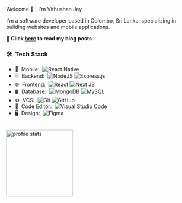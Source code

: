 Welcome 👋 , I'm Vithushan Jey

I'm a software developer based in Colombo, Sri Lanka, specializing in building websites and mobile applications.

**📝 Click [here](https://medium.com/@vithushjeytharma) to read my blog posts**

<h3> 🛠 &nbsp;Tech Stack</h3>

- 📱 &nbsp;Mobile:&nbsp;
  ![React Native](https://img.shields.io/badge/-React%20Native-0A1A2F?style=flat&logo=React&logoColor=00d8fd)
- 🗄 &nbsp;Backend:&nbsp;
  ![NodeJS](https://img.shields.io/badge/-Node.js-0A1A2F?style=flat&logo=node.js)
  ![Express.js](https://img.shields.io/badge/-Express.js-0A1A2F?style=flat&logo=express)
- 🌐 &nbsp;Frontend:&nbsp;
  ![React](https://img.shields.io/badge/-React-0A1A2F?style=flat&logo=react)
  ![Next JS](https://img.shields.io/badge/-Next.js-0A1A2F?style=flat&logo=next.js)
- 🛢 &nbsp;Database:&nbsp;
  ![MongoDB](https://img.shields.io/badge/-MongoDB-0A1A2F?style=flat&logo=mongodb)
  ![MySQL](https://img.shields.io/badge/-MySQL-0A1A2F?style=flat&logo=mysql&logoColor=00d8fd)
- ⚙️ &nbsp;VCS:&nbsp;
  ![Git](https://img.shields.io/badge/-Git-0A1A2F?style=flat&logo=git)
  ![GitHub](https://img.shields.io/badge/-GitHub-0A1A2F?style=flat&logo=github)
- 🔧 &nbsp;Code Editor:&nbsp;
  ![Visual Studio Code](https://img.shields.io/badge/-Visual%20Studio%20Code-0A1A2F?style=flat&logo=visual-studio-code&logoColor=007ACC)
- 🖥 &nbsp;Design:&nbsp;
  ![Figma](https://img.shields.io/badge/-Figma-0A1A2F?style=flat&logo=figma)
<br/>

<a href="https://github.com/vithujey">
    <img height="180em" alt="profile stats" src="https://github-readme-stats.vercel.app/api?username=vithujey&show_icons=true&card_width=400&hide_border=true&title_color=f4f4f4&icon_color=00d8fd&bg_color=0A1A2F&text_color=a3a8c3&count_private=true" />
</a>
